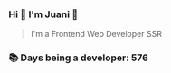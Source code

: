 ### Hi 👋 I&#39;m Juani 🦁

> I&#39;m a Frontend Web Developer SSR

### 📚 Days being a developer: 576
